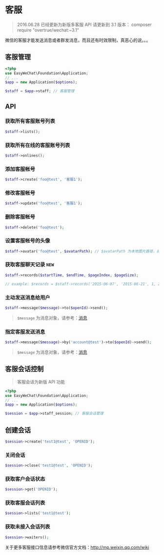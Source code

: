# 客服


> 2016.06.28 已经更新为新版多客服 API
> 请更新到 3.1 版本： composer require "overtrue/wechat:~3.1"

微信的客服才能发送消息或者群发消息，而且还有时效限制，真恶心的说。。。

## 客服管理

```php
<?php
use EasyWeChat\Foundation\Application;
// ...
$app = new Application($options);

$staff = $app->staff; // 客服管理
```

## API

### 获取所有客服账号列表

```php
$staff->lists();
```

### 获取所有在线的客服账号列表

```php
$staff->onlines();
```

### 添加客服帐号

```php
$staff->create('foo@test', '客服1');
```

### 修改客服帐号

```php
$staff->update('foo@test', '客服1');
```

### 删除客服帐号

```php
$staff->delete('foo@test');
```

### 设置客服帐号的头像

```php
$staff->avatar('foo@test', $avatarPath); // $avatarPath 为本地图片路径，非 URL
```

### 获取客服聊天记录 `NEW`

```php
$staff->records($startTime, $endTime, $pageIndex, $pageSize);

// example: $records = $staff->records('2015-06-07', '2015-06-21', 1, 20);
```

### 主动发送消息给用户

```php
$staff->message($message)->to($openId)->send();
```

> `$message` 为消息对象，请参考：[消息](messages.html)

### 指定客服发送消息

```php
$staff->message($message)->by('account@test')->to($openId)->send();
```
> `$message` 为消息对象，请参考：[消息](messages.html)

## 客服会话控制

> 客服会话为新版 API 功能

```php
<?php
use EasyWeChat\Foundation\Application;
// ...
$app = new Application($options);

$session = $app->staff_session; // 客服会话管理
```

## 创建会话

```php
$session->create('test1@test', 'OPENID');
```

### 关闭会话

```php
$session->close('test1@test', 'OPENID');
```

### 获取客户会话状态

```php
$session->get('OPENID');
```

### 获取客服会话列表

```php
$session->lists('test1@test');
```

### 获取未接入会话列表

```php
$session->waiters();
```


关于更多客服接口信息请参考微信官方文档：http://mp.weixin.qq.com/wiki
